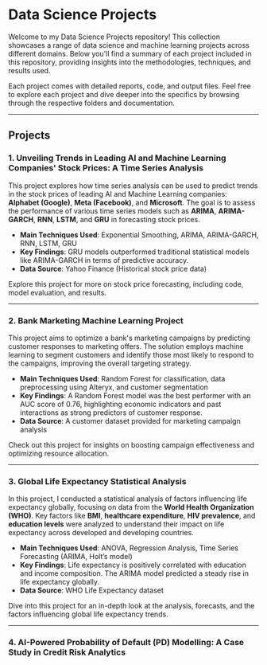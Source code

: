 # Data Science Projects

Welcome to my Data Science Projects repository! This collection showcases a range of data science and machine learning projects across different domains. Below you'll find a summary of each project included in this repository, providing insights into the methodologies, techniques, and results used.

Each project comes with detailed reports, code, and output files. Feel free to explore each project and dive deeper into the specifics by browsing through the respective folders and documentation.

---

## Projects

### 1. **Unveiling Trends in Leading AI and Machine Learning Companies' Stock Prices: A Time Series Analysis**
This project explores how time series analysis can be used to predict trends in the stock prices of leading AI and Machine Learning companies: **Alphabet (Google)**, **Meta (Facebook)**, and **Microsoft**. The goal is to assess the performance of various time series models such as **ARIMA**, **ARIMA-GARCH**, **RNN**, **LSTM**, and **GRU** in forecasting stock prices.

- **Main Techniques Used**: Exponential Smoothing, ARIMA, ARIMA-GARCH, RNN, LSTM, GRU
- **Key Findings**: GRU models outperformed traditional statistical models like ARIMA-GARCH in terms of predictive accuracy.
- **Data Source**: Yahoo Finance (Historical stock price data)

Explore this project for more on stock price forecasting, including code, model evaluation, and results.

---

### 2. **Bank Marketing Machine Learning Project**
This project aims to optimize a bank's marketing campaigns by predicting customer responses to marketing offers. The solution employs machine learning to segment customers and identify those most likely to respond to the campaigns, improving the overall targeting strategy.

- **Main Techniques Used**: Random Forest for classification, data preprocessing using Alteryx, and customer segmentation
- **Key Findings**: A Random Forest model was the best performer with an AUC score of 0.76, highlighting economic indicators and past interactions as strong predictors of customer response.
- **Data Source**: A customer dataset provided for marketing campaign analysis

Check out this project for insights on boosting campaign effectiveness and optimizing resource allocation.

---

### 3. **Global Life Expectancy Statistical Analysis**
In this project, I conducted a statistical analysis of factors influencing life expectancy globally, focusing on data from the **World Health Organization (WHO)**. Key factors like **BMI**, **healthcare expenditure**, **HIV prevalence**, and **education levels** were analyzed to understand their impact on life expectancy across developed and developing countries.

- **Main Techniques Used**: ANOVA, Regression Analysis, Time Series Forecasting (ARIMA, Holt’s model)
- **Key Findings**: Life expectancy is positively correlated with education and income composition. The ARIMA model predicted a steady rise in life expectancy globally.
- **Data Source**: WHO Life Expectancy dataset

Dive into this project for an in-depth look at the analysis, forecasts, and the factors influencing global life expectancy trends.

---

### 4. **AI-Powered Probability of Default (PD) Modelling: A Case Study in Credit Risk Analytics**
